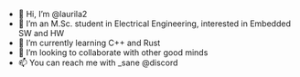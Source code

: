 - 👋 Hi, I’m @laurila2
- 👀 I’m an M.Sc. student in Electrical Engineering, interested in Embedded SW and HW
- 🌱 I’m currently learning C++ and Rust
- 💞️ I’m looking to collaborate with other good minds
- 📫 You can reach me with _sane @discord

<!---
laurila2/laurila2 is a ✨ unique ✨ repository because its `README.md` (this file) appears on your GitHub profile.
You can click the Preview link to take a look at your changes.
--->
